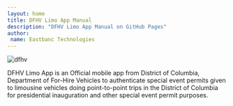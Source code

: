 ```yaml
---
layout: home
title: DFHV Limo App Manual
description: "DFHV Limo App Manual on GitHub Pages"
author:
 name: Eastbanc Technologies
---
```


![dfhv](https://user-images.githubusercontent.com/79857237/111498881-c2acc700-8718-11eb-83fb-e6e29162db81.png)

DFHV Limo App is an Official mobile app from District of Columbia, Department of For-Hire Vehicles to authenticate special event permits given to limousine vehicles doing point-to-point trips in the District of Columbia for presidential inauguration and other special event permit purposes.






